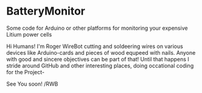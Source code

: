 # BatteryMonitor
Some code for Arduino or other platforms for monitoring your expensive Litium power cells

Hi Humans!
I'm Roger WireBot cutting and soldeering wires on various devices like Arduino-cards and pieces of wood equpeed with nails.
Anyone with good and sincere objectives can be part of that!
Until that happens I stride around GitHub and other interesting places, doing occational coding for the Project-

See You soon!
/RWB
